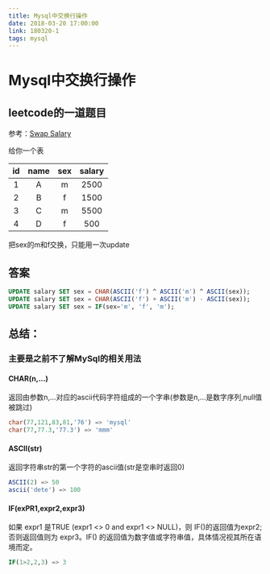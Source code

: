```yaml
---
title: Mysql中交换行操作
date: 2018-03-20 17:00:00
link: 180320-1
tags: mysql
---
```

# Mysql中交换行操作

## leetcode的一道题目

参考：[Swap Salary](https://leetcode.com/problems/swap-salary/description/)

给你一个表

| id | name | sex | salary |
|:--:|:----:|:---:|:------:|
| 1  | A    | m   | 2500   |
| 2  | B    | f   | 1500   |
| 3  | C    | m   | 5500   |
| 4  | D    | f   | 500    |

把sex的m和f交换，只能用一次update

## 答案

```SQL
UPDATE salary SET sex = CHAR(ASCII('f') ^ ASCII('m') ^ ASCII(sex));
UPDATE salary SET sex = CHAR(ASCII('f') + ASCII('m') - ASCII(sex));
UPDATE salary SET sex = IF(sex='m', 'f', 'm');
```

## 总结：

### 主要是之前不了解MySql的相关用法

#### CHAR(n,...)

返回由参数n,...对应的ascii代码字符组成的一个字串(参数是n,...是数字序列,null值被跳过)

```SQL
char(77,121,83,81,'76') => 'mysql'
char(77,77.3,'77.3') => 'mmm'
```

#### ASCII(str)

返回字符串str的第一个字符的ascii值(str是空串时返回0)

```SQL
ASCII(2) => 50
ascii('dete') => 100
```

#### IF(exPR1,expr2,expr3)

如果 expr1 是TRUE (expr1 <> 0 and expr1 <> NULL)，则 IF()的返回值为expr2; 否则返回值则为 expr3。IF() 的返回值为数字值或字符串值，具体情况视其所在语境而定。

```SQL
IF(1>2,2,3) => 3
```
